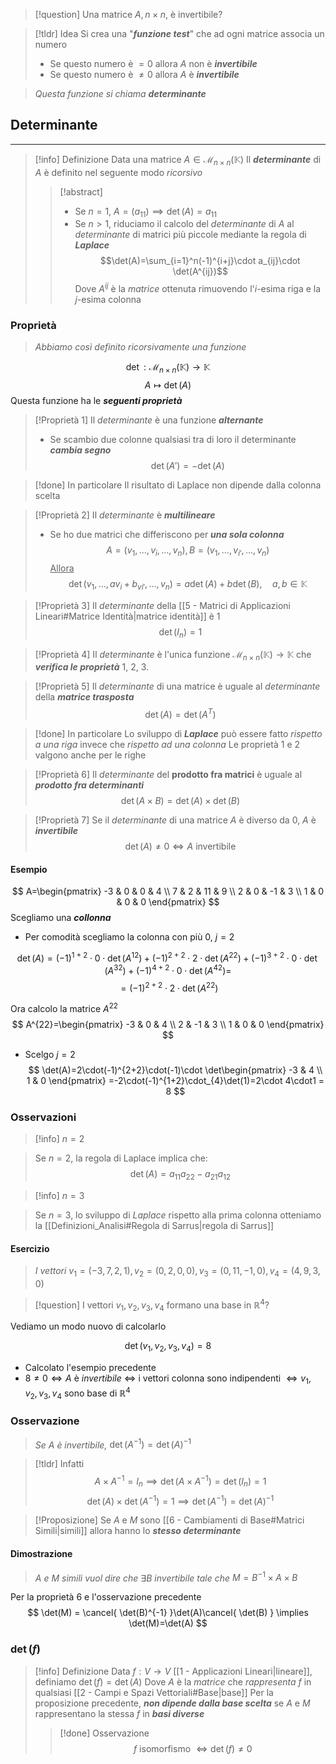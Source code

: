>[!question] Una matrice $A, n\times n$, è invertibile?

>[!tldr] Idea
>Si crea una "***funzione test***" che ad ogni matrice associa un numero
>- Se questo numero è $=0$ allora $A$ non è ***invertibile***
>- Se questo numero è $\neq 0$ allora $A$ è ***invertibile***

>*Questa funzione si chiama* ***determinante***

## Determinante
---
>[!info] Definizione
>Data una matrice $A\in \mathcal{M}_{n\times n}(\mathbb{K})$
>Il ***determinante*** di $A$ è definito nel seguente modo *ricorsivo*
>>[!abstract] ‎ 
>>- Se $n=1$, $A=(a_{11}) \implies \det(A)=a_{11}$
>>- Se $n>1$, riduciamo il calcolo del *determinante* di $A$ al *determinante* di matrici più piccole mediante la regola di ***Laplace***
>>$$\det(A)=\sum_{i=1}^n(-1)^{i+j}\cdot a_{ij}\cdot \det(A^{ij})$$
>>Dove $A^{ij}$ è la *matrice* ottenuta rimuovendo l'$i$-esima riga e la $j$-esima colonna

###  Proprietà
>*Abbiamo così definito ricorsivamente una funzione*

$$
\det:\mathcal{M}_{n\times n}(\mathbb{K})\to \mathbb{K}
$$
$$
A\mapsto \det(A)
$$
Questa funzione ha le ***seguenti proprietà***

>[!Proprietà 1]
>Il *determinante* è una funzione ***alternante***
>- Se scambio due colonne qualsiasi tra di loro il determinante ***cambia segno***
>$$\det(A')=-\det(A)$$

>[!done] In particolare
>Il risultato di Laplace non dipende dalla colonna scelta

>[!Proprietà 2]
>Il *determinante* è ***multilineare***
>- Se ho due matrici che differiscono per ***una sola colonna***
>$$A=(v_{1},\dots,v_{i},\dots,v_{n}),B=(v_{1},\dots,v_{i'},\dots,v_{n})$$
><u>Allora</u>
>$$\det(v_{1},\dots,av_{i}+b_{vi'},\dots,v_{n})=a\det(A)+b\det(B),\quad a,b\in \mathbb{K}$$

>[!Proprietà 3]
>Il *determinante* della [[5 - Matrici di Applicazioni Lineari#Matrice Identità|matrice identità]] è $1$
>$$\det(I_{n})=1$$

>[!Proprietà 4]
>Il *determinante* è l'unica funzione $\mathcal{M}_{n\times n}(\mathbb{K})\to\mathbb{K}$ che ***verifica le proprietà*** 1, 2, 3.

>[!Proprietà 5]
>Il *determinante* di una matrice è uguale al *determinante* della ***matrice trasposta***
>$$\det(A)=\det(A^T)$$

>[!done] In particolare
>Lo sviluppo di ***Laplace*** può essere fatto *rispetto a una riga* invece che *rispetto ad una colonna*
>Le proprietà 1 e 2 valgono anche per le righe

>[!Proprietà 6]
>Il *determinante* del **prodotto fra matrici** è uguale al ***prodotto fra determinanti***
>$$\det(A\times B)=\det(A)\times \det(B)$$

>[!Proprietà 7]
>Se il *determinante* di una matrice $A$ è diverso da $0$, $A$ è ***invertibile***
>$$\det(A)\neq 0 \iff A \text{ invertibile}$$


#### Esempio
$$
A=\begin{pmatrix}
-3 & 0 & 0 & 4 \\
7 & 2 & 11 & 9 \\
2 & 0 & -1 & 3 \\
1 & 0 & 0 & 0
\end{pmatrix}
$$
Scegliamo una ***collonna***
- Per comodità scegliamo la colonna con più $0$, $j=2$

$$
\det(A)=(-1)^{1+2}\cdot0\cdot\det(A^{12})+(-1)^{2+2}\cdot2\cdot\det(A^{22})+(-1)^{3+2}\cdot0\cdot\det(A^{32})+(-1)^{4+2}\cdot0\cdot\det(A^{42})=
$$
$$
=(-1)^{2+2}\cdot2\cdot\det(A^{22})
$$

Ora calcolo la matrice $A^{22}$
$$
A^{22}=\begin{pmatrix}
-3 & 0 & 4 \\
2 & -1 & 3 \\
1 & 0 & 0
\end{pmatrix}
$$
- Scelgo $j=2$
$$
\det(A)=2\cdot(-1)^{2+2}\cdot(-1)\cdot \det\begin{pmatrix}
-3 & 4 \\
1 & 0
\end{pmatrix}
=-2\cdot(-1)^{1+2}\cdot_{4}\det(1)=2\cdot 4\cdot1 = 8
$$

### Osservazioni
>[!info] $n=2$

>Se $n=2$, la regola di Laplace implica che:
$$\det(A)=a_{11}a_{22}-a_{21}a_{12}$$


>[!info] $n=3$

> Se $n=3$, lo sviluppo di *Laplace* rispetto alla prima colonna otteniamo la [[Definizioni_Analisi#Regola di Sarrus|regola di Sarrus]]

#### Esercizio
>*I vettori* $v_{1}=(-3,7,2,1), v_{2}=(0,2,0,0), v_{3}=(0,11,-1,0),v_{4}=(4,9,3,0)$

>[!question] I vettori $v_{1},v_{2},v_{3},v_{4}$ formano una base in $\mathbb{R}^4$?

Vediamo un modo nuovo di calcolarlo

$$
\det(v_{1},v_{2},v_{3},v_{4})=8
$$
- Calcolato l'esempio precedente
- $8\neq 0\iff A$ è *invertibile* $\iff$ i vettori colonna sono indipendenti $\iff v_{1},v_{2},v_{3},v_{4}$ sono base di $\mathbb{R}^4$

### Osservazione
>*Se* $A$ *è invertibile,* $\det(A^{-1})=\det(A)^{-1}$

>[!tldr] Infatti
>$$A\times A^{-1} = I_{n}\implies \det(A\times A^{-1}) = \det(I_{n})=1$$
>$$\det(A)\times \det(A^{-1})=1 \implies \det(A^{-1})=\det(A)^{-1}$$

>[!Proposizione]
>Se $A$ e $M$ sono [[6 - Cambiamenti di Base#Matrici Simili|simili]] allora hanno lo ***stesso determinante***

#### Dimostrazione
>$A$ *e* $M$ *simili* *vuol dire che* $\exists B$ *invertibile tale che* $M=B^{-1}\times A \times B$

Per la proprietà 6 e l'osservazione precedente
$$
\det(M) = \cancel{ \det(B)^{-1} }\det(A)\cancel{ \det(B) } \implies \det(M)=\det(A)
$$
### $\det(f)$
>[!info] Definizione
>Data $f:V\to V$ [[1 - Applicazioni Lineari|lineare]], definiamo $\det(f)=\det(A)$
>Dove $A$ è la *matrice* che *rappresenta* $f$ in qualsiasi [[2 - Campi e Spazi Vettoriali#Base|base]]
>Per la proposizione precedente, ***non dipende dalla base scelta*** se $A$ e $M$ rappresentano la stessa $f$ in ***basi diverse***
>>[!done] Osservazione
>>$$f\text{ isomorfismo }\iff \det(f)\neq 0$$

